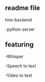 ## readme file

  hire-backend 
  
  -python server

##  featuring

  -Whisper
  
  -Speech to text

  -Video to text
  
  
